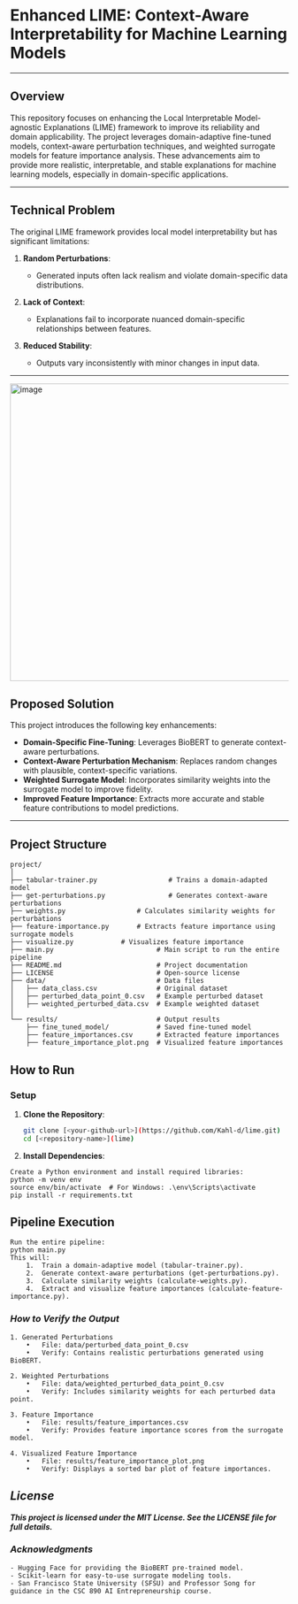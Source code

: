 # **Enhanced LIME: Context-Aware Interpretability for Machine Learning Models**

---

## **Overview**

This repository focuses on enhancing the Local Interpretable Model-agnostic Explanations (LIME) framework to improve its reliability and domain applicability. The project leverages domain-adaptive fine-tuned models, context-aware perturbation techniques, and weighted surrogate models for feature importance analysis. These advancements aim to provide more realistic, interpretable, and stable explanations for machine learning models, especially in domain-specific applications.

---

## **Technical Problem**

The original LIME framework provides local model interpretability but has significant limitations:

1. **Random Perturbations**:
   - Generated inputs often lack realism and violate domain-specific data distributions.

2. **Lack of Context**:
   - Explanations fail to incorporate nuanced domain-specific relationships between features.

3. **Reduced Stability**:
   - Outputs vary inconsistently with minor changes in input data.

---

<img width="538" alt="image" src="https://github.com/user-attachments/assets/9e1b5785-26cb-481c-ba5e-babeddc870a0">


## **Proposed Solution**

This project introduces the following key enhancements:

- **Domain-Specific Fine-Tuning**: Leverages BioBERT to generate context-aware perturbations.
- **Context-Aware Perturbation Mechanism**: Replaces random changes with plausible, context-specific variations.
- **Weighted Surrogate Model**: Incorporates similarity weights into the surrogate model to improve fidelity.
- **Improved Feature Importance**: Extracts more accurate and stable feature contributions to model predictions.

---

## **Project Structure**

```plaintext
project/
│
├── tabular-trainer.py               	# Trains a domain-adapted model
├── get-perturbations.py             	# Generates context-aware perturbations
├── weights.py             		# Calculates similarity weights for perturbations
├── feature-importance.py  		# Extracts feature importance using surrogate models
├── visualize.py  			# Visualizes feature importance
├── main.py                          # Main script to run the entire pipeline
├── README.md                        # Project documentation
├── LICENSE                          # Open-source license
├── data/                            # Data files
│   ├── data_class.csv               # Original dataset
│   ├── perturbed_data_point_0.csv   # Example perturbed dataset
│   ├── weighted_perturbed_data.csv  # Example weighted dataset
│
└── results/                         # Output results
    ├── fine_tuned_model/            # Saved fine-tuned model
    ├── feature_importances.csv      # Extracted feature importances
    ├── feature_importance_plot.png  # Visualized feature importances

```

## **How to Run**

### **Setup**

1. **Clone the Repository**:
   ```bash
   git clone [<your-github-url>](https://github.com/Kahl-d/lime.git)
   cd [<repository-name>](lime)

2. **Install Dependencies**:
```
Create a Python environment and install required libraries:
python -m venv env
source env/bin/activate  # For Windows: .\env\Scripts\activate
pip install -r requirements.txt
```


## **Pipeline Execution**
```
Run the entire pipeline:
python main.py
This will:
	1.	Train a domain-adaptive model (tabular-trainer.py).
	2.	Generate context-aware perturbations (get-perturbations.py).
	3.	Calculate similarity weights (calculate-weights.py).
	4.	Extract and visualize feature importances (calculate-feature-importance.py).
```

 ### ***How to Verify the Output***
```
1. Generated Perturbations
	•	File: data/perturbed_data_point_0.csv
	•	Verify: Contains realistic perturbations generated using BioBERT.

2. Weighted Perturbations
	•	File: data/weighted_perturbed_data_point_0.csv
	•	Verify: Includes similarity weights for each perturbed data point.

3. Feature Importance
	•	File: results/feature_importances.csv
	•	Verify: Provides feature importance scores from the surrogate model.

4. Visualized Feature Importance
	•	File: results/feature_importance_plot.png
	•	Verify: Displays a sorted bar plot of feature importances.

```

## ***License***

***This project is licensed under the MIT License. See the LICENSE file for full details.***


### ***Acknowledgments***
	- Hugging Face for providing the BioBERT pre-trained model.
	- Scikit-learn for easy-to-use surrogate modeling tools.
	- San Francisco State University (SFSU) and Professor Song for guidance in the CSC 890 AI Entrepreneurship course.
 

